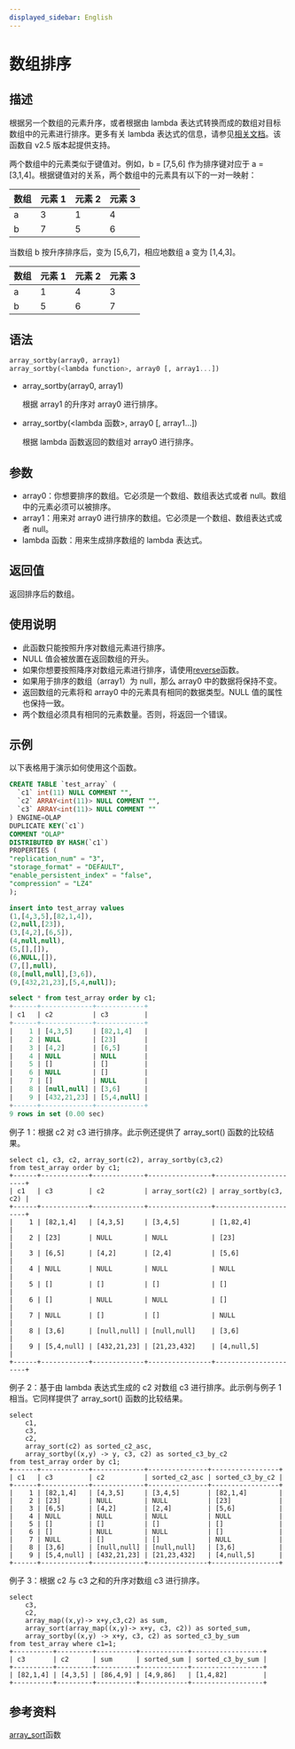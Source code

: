 ```yaml
---
displayed_sidebar: English
---
```


# 数组排序

## 描述

根据另一个数组的元素升序，或者根据由 lambda 表达式转换而成的数组对目标数组中的元素进行排序。更多有关 lambda 表达式的信息，请参见[相关文档](../Lambda_expression.md)。该函数自 v2.5 版本起提供支持。

两个数组中的元素类似于键值对。例如，b = [7,5,6] 作为排序键对应于 a = [3,1,4]。根据键值对的关系，两个数组中的元素具有以下的一对一映射：

|数组|元素 1|元素 2|元素 3|
|---|---|---|---|
|a|3|1|4|
|b|7|5|6|

当数组 b 按升序排序后，变为 [5,6,7]，相应地数组 a 变为 [1,4,3]。

|数组|元素 1|元素 2|元素 3|
|---|---|---|---|
|a|1|4|3|
|b|5|6|7|

## 语法

```Haskell
array_sortby(array0, array1)
array_sortby(<lambda function>, array0 [, array1...])
```

- array_sortby(array0, array1)

  根据 array1 的升序对 array0 进行排序。

- array_sortby(<lambda 函数>, array0 [, array1...])

  根据 lambda 函数返回的数组对 array0 进行排序。

## 参数

- array0：你想要排序的数组。它必须是一个数组、数组表达式或者 null。数组中的元素必须可以被排序。
- array1：用来对 array0 进行排序的数组。它必须是一个数组、数组表达式或者 null。
- lambda 函数：用来生成排序数组的 lambda 表达式。

## 返回值

返回排序后的数组。

## 使用说明

- 此函数只能按照升序对数组元素进行排序。
- NULL 值会被放置在返回数组的开头。
- 如果你想要按照降序对数组元素进行排序，请使用[reverse](./reverse.md)函数。
- 如果用于排序的数组（array1）为 null，那么 array0 中的数据将保持不变。
- 返回数组的元素将和 array0 中的元素具有相同的数据类型。NULL 值的属性也保持一致。
- 两个数组必须具有相同的元素数量。否则，将返回一个错误。

## 示例

以下表格用于演示如何使用这个函数。

```SQL
CREATE TABLE `test_array` (
  `c1` int(11) NULL COMMENT "",
  `c2` ARRAY<int(11)> NULL COMMENT "",
  `c3` ARRAY<int(11)> NULL COMMENT ""
) ENGINE=OLAP
DUPLICATE KEY(`c1`)
COMMENT "OLAP"
DISTRIBUTED BY HASH(`c1`)
PROPERTIES (
"replication_num" = "3",
"storage_format" = "DEFAULT",
"enable_persistent_index" = "false",
"compression" = "LZ4"
);

insert into test_array values
(1,[4,3,5],[82,1,4]),
(2,null,[23]),
(3,[4,2],[6,5]),
(4,null,null),
(5,[],[]),
(6,NULL,[]),
(7,[],null),
(8,[null,null],[3,6]),
(9,[432,21,23],[5,4,null]);

select * from test_array order by c1;
+------+-------------+------------+
| c1   | c2          | c3         |
+------+-------------+------------+
|    1 | [4,3,5]     | [82,1,4]   |
|    2 | NULL        | [23]       |
|    3 | [4,2]       | [6,5]      |
|    4 | NULL        | NULL       |
|    5 | []          | []         |
|    6 | NULL        | []         |
|    7 | []          | NULL       |
|    8 | [null,null] | [3,6]      |
|    9 | [432,21,23] | [5,4,null] |
+------+-------------+------------+
9 rows in set (0.00 sec)
```

例子 1：根据 c2 对 c3 进行排序。此示例还提供了 array_sort() 函数的比较结果。

```Plaintext
select c1, c3, c2, array_sort(c2), array_sortby(c3,c2)
from test_array order by c1;
+------+------------+-------------+----------------+----------------------+
| c1   | c3         | c2          | array_sort(c2) | array_sortby(c3, c2) |
+------+------------+-------------+----------------+----------------------+
|    1 | [82,1,4]   | [4,3,5]     | [3,4,5]        | [1,82,4]             |
|    2 | [23]       | NULL        | NULL           | [23]                 |
|    3 | [6,5]      | [4,2]       | [2,4]          | [5,6]                |
|    4 | NULL       | NULL        | NULL           | NULL                 |
|    5 | []         | []          | []             | []                   |
|    6 | []         | NULL        | NULL           | []                   |
|    7 | NULL       | []          | []             | NULL                 |
|    8 | [3,6]      | [null,null] | [null,null]    | [3,6]                |
|    9 | [5,4,null] | [432,21,23] | [21,23,432]    | [4,null,5]           |
+------+------------+-------------+----------------+----------------------+
```

例子 2：基于由 lambda 表达式生成的 c2 对数组 c3 进行排序。此示例与例子 1 相当。它同样提供了 array_sort() 函数的比较结果。

```Plaintext
select
    c1,
    c3,
    c2,
    array_sort(c2) as sorted_c2_asc,
    array_sortby((x,y) -> y, c3, c2) as sorted_c3_by_c2
from test_array order by c1;
+------+------------+-------------+---------------+-----------------+
| c1   | c3         | c2          | sorted_c2_asc | sorted_c3_by_c2 |
+------+------------+-------------+---------------+-----------------+
|    1 | [82,1,4]   | [4,3,5]     | [3,4,5]       | [82,1,4]        |
|    2 | [23]       | NULL        | NULL          | [23]            |
|    3 | [6,5]      | [4,2]       | [2,4]         | [5,6]           |
|    4 | NULL       | NULL        | NULL          | NULL            |
|    5 | []         | []          | []            | []              |
|    6 | []         | NULL        | NULL          | []              |
|    7 | NULL       | []          | []            | NULL            |
|    8 | [3,6]      | [null,null] | [null,null]   | [3,6]           |
|    9 | [5,4,null] | [432,21,23] | [21,23,432]   | [4,null,5]      |
+------+------------+-------------+---------------+-----------------+
```

例子 3：根据 c2 与 c3 之和的升序对数组 c3 进行排序。

```Plain
select
    c3,
    c2,
    array_map((x,y)-> x+y,c3,c2) as sum,
    array_sort(array_map((x,y)-> x+y, c3, c2)) as sorted_sum,
    array_sortby((x,y) -> x+y, c3, c2) as sorted_c3_by_sum
from test_array where c1=1;
+----------+---------+----------+------------+------------------+
| c3       | c2      | sum      | sorted_sum | sorted_c3_by_sum |
+----------+---------+----------+------------+------------------+
| [82,1,4] | [4,3,5] | [86,4,9] | [4,9,86]   | [1,4,82]         |
+----------+---------+----------+------------+------------------+
```

## 参考资料

[array_sort](array_sort.md)函数
